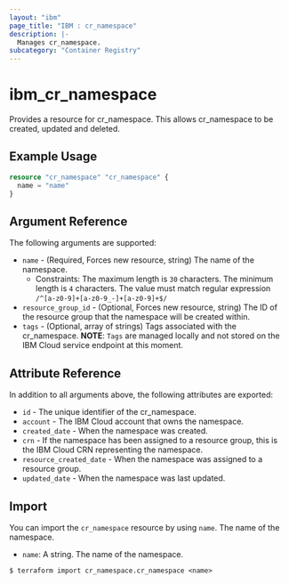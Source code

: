```yaml
---
layout: "ibm"
page_title: "IBM : cr_namespace"
description: |-
  Manages cr_namespace.
subcategory: "Container Registry"
---
```


# ibm\_cr_namespace

Provides a resource for cr_namespace. This allows cr_namespace to be created, updated and deleted.

## Example Usage

```terraform
resource "cr_namespace" "cr_namespace" {
  name = "name"
}
```

## Argument Reference

The following arguments are supported:

* `name` - (Required, Forces new resource, string) The name of the namespace.
  * Constraints: The maximum length is `30` characters. The minimum length is `4` characters. The value must match regular expression `/^[a-z0-9]+[a-z0-9_-]+[a-z0-9]+$/`
* `resource_group_id` - (Optional, Forces new resource, string) The ID of the resource group that the namespace will be created within.
* `tags` - (Optional, array of strings) Tags associated with the cr_namespace.
  **NOTE**: `Tags` are managed locally and not stored on the IBM Cloud service endpoint at this moment.

## Attribute Reference

In addition to all arguments above, the following attributes are exported:

* `id` - The unique identifier of the cr_namespace.
* `account` - The IBM Cloud account that owns the namespace.
* `created_date` - When the namespace was created.
* `crn` - If the namespace has been assigned to a resource group, this is the IBM Cloud CRN representing the namespace.
* `resource_created_date` - When the namespace was assigned to a resource group.
* `updated_date` - When the namespace was last updated.

## Import

You can import the `cr_namespace` resource by using `name`. The name of the namespace.

* `name`: A string. The name of the namespace.

```
$ terraform import cr_namespace.cr_namespace <name>
```

